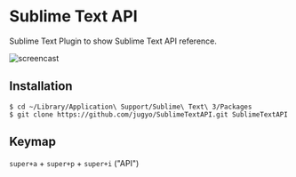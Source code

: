 Sublime Text API
====

Sublime Text Plugin to show Sublime Text API reference.

![screencast](http://i.imgur.com/Qevxg72.gif)

## Installation

```
$ cd ~/Library/Application\ Support/Sublime\ Text\ 3/Packages
$ git clone https://github.com/jugyo/SublimeTextAPI.git SublimeTextAPI
```

## Keymap

`super+a` + `super+p` + `super+i` ("API")
